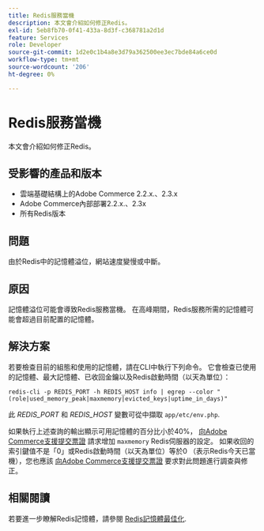 ```yaml
---
title: Redis服務當機
description: 本文會介紹如何修正Redis。
exl-id: 5eb8fb70-0f41-433a-8d3f-c368781a2d1d
feature: Services
role: Developer
source-git-commit: 1d2e0c1b4a8e3d79a362500ee3ec7bde84a6ce0d
workflow-type: tm+mt
source-wordcount: '206'
ht-degree: 0%

---
```


# Redis服務當機

本文會介紹如何修正Redis。

## 受影響的產品和版本

* 雲端基礎結構上的Adobe Commerce 2.2.x.、2.3.x
* Adobe Commerce內部部署2.2.x.、2.3x
* 所有Redis版本

## 問題

由於Redis中的記憶體溢位，網站速度變慢或中斷。

## 原因

記憶體溢位可能會導致Redis服務當機。 在高峰期間，Redis服務所需的記憶體可能會超過目前配置的記憶體。

## 解決方案

若要檢查目前的組態和使用的記憶體，請在CLI中執行下列命令。 它會檢查已使用的記憶體、最大記憶體、已收回金鑰以及Redis啟動時間（以天為單位）：

```
redis-cli -p REDIS_PORT -h REDIS_HOST info | egrep --color "(role|used_memory_peak|maxmemory|evicted_keys|uptime_in_days)"
```

此 *REDIS\_PORT* 和 *REDIS\_HOST* 變數可從中擷取 `app/etc/env.php`.

如果執行上述查詢的輸出顯示可用記憶體的百分比小於40%， [向Adobe Commerce支援提交票證](/help/help-center-guide/help-center/magento-help-center-user-guide.md#submit-ticket) 請求增加 `maxmemory` Redis伺服器的設定。 如果收回的索引鍵值不是「0」或Redis啟動時間（以天為單位）等於0 （表示Redis今天已當機），您也應該 [向Adobe Commerce支援提交票證](/help/help-center-guide/help-center/magento-help-center-user-guide.md#submit-ticket) 要求對此問題進行調查與修正。

## 相關閱讀

若要進一步瞭解Redis記憶體，請參閱 [Redis記憶體最佳化](https://redis.io/topics/memory-optimization).
